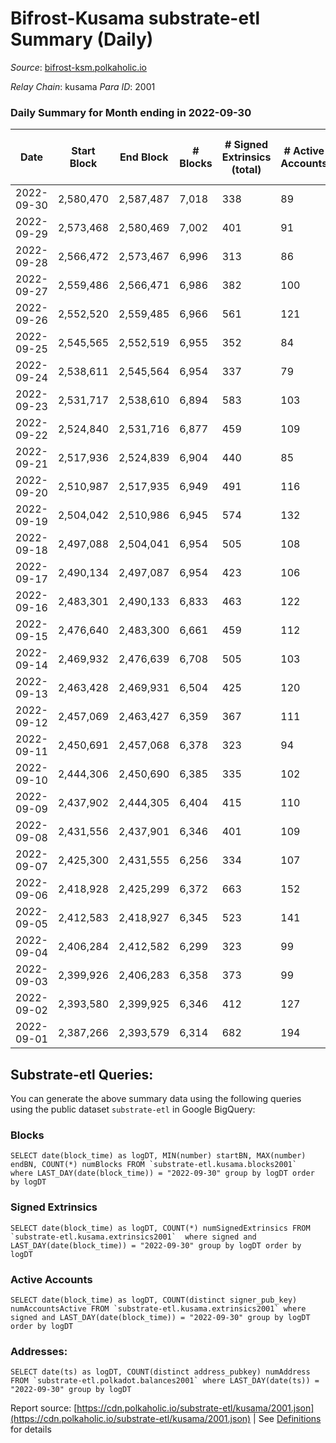 # Bifrost-Kusama substrate-etl Summary (Daily)

_Source_: [bifrost-ksm.polkaholic.io](https://bifrost-ksm.polkaholic.io)

*Relay Chain*: kusama
*Para ID*: 2001



### Daily Summary for Month ending in 2022-09-30


| Date | Start Block | End Block | # Blocks | # Signed Extrinsics (total) | # Active Accounts | # Passive | # New | # Addresses with Balances | # Events | # Transfers | # XCM Transfers In | # XCM Transfers Out |
| ---- | ----------- | --------- | -------- | --------------------------- | ----------------- | --------- | ----- | ------------------------- | -------- | ----------- | ------------------ | ------------------- |
| 2022-09-30 | 2,580,470 | 2,587,487 | 7,018  | 338 | 89 |  |  | 100,405 | 45,657 | 14,519 ($32,080.76) | 6 ($570.47) | 18 ($9,298.32) |
| 2022-09-29 | 2,573,468 | 2,580,469 | 7,002  | 401 | 91 |  |  |  | 46,256 | 14,637 ($121,624.32) | 15 ($8,028.05) | 18 ($7,388.08) |
| 2022-09-28 | 2,566,472 | 2,573,467 | 6,996  | 313 | 86 |  |  |  | 43,298 | 13,434 ($98,906.37) | 33 ($9,894.96) | 33 ($11,074.49) |
| 2022-09-27 | 2,559,486 | 2,566,471 | 6,986  | 382 | 100 |  |  |  | 46,234 | 14,648 ($61,426.38) | 27 ($6,876.07) | 37 ($35,358.19) |
| 2022-09-26 | 2,552,520 | 2,559,485 | 6,966  | 561 | 121 |  |  |  | 47,558 | 14,825 ($112,137.14) | 43 ($5,182.26) | 41 ($10,965.08) |
| 2022-09-25 | 2,545,565 | 2,552,519 | 6,955  | 352 | 84 |  |  |  | 43,300 | 13,351 ($81,590.11) | 30 ($7,542.44) | 30 ($9,223.59) |
| 2022-09-24 | 2,538,611 | 2,545,564 | 6,954  | 337 | 79 |  |  |  | 45,485 | 14,421 ($119,024.42) | 25 ($6,475.73) | 36 ($4,807.86) |
| 2022-09-23 | 2,531,717 | 2,538,610 | 6,894  | 583 | 103 |  |  |  | 45,057 | 13,618 ($185,400.50) | 46 ($16,414.97) | 48 ($16,497.46) |
| 2022-09-22 | 2,524,840 | 2,531,716 | 6,877  | 459 | 109 |  |  |  | 46,708 | 14,630 ($47,505.41) | 42 ($19,012.31) | 61 ($22,386.08) |
| 2022-09-21 | 2,517,936 | 2,524,839 | 6,904  | 440 | 85 |  |  |  | 44,145 | 13,362 ($56,275.42) | 48 ($13,185.11) | 49 ($9,590.49) |
| 2022-09-20 | 2,510,987 | 2,517,935 | 6,949  | 491 | 116 |  |  |  | 46,749 | 14,584 ($42,124.93) | 49 ($6,352.20) | 50 ($33,479.78) |
| 2022-09-19 | 2,504,042 | 2,510,986 | 6,945  | 574 | 132 |  |  | 100,347 | 45,260 | 13,587 ($37,500.35) | 52 ($12,318.88) | 56 ($16,563.33) |
| 2022-09-18 | 2,497,088 | 2,504,041 | 6,954  | 505 | 108 |  |  | 100,341 | 46,795 | 14,454 ($54,749.99) | 32 ($12,531.45) | 35 ($59,807.56) |
| 2022-09-17 | 2,490,134 | 2,497,087 | 6,954  | 423 | 106 |  |  | 100,333 | 45,877 | 14,330 ($19,070.31) | 23 ($1,968.25) | 28 ($3,656.07) |
| 2022-09-16 | 2,483,301 | 2,490,133 | 6,833  | 463 | 122 |  |  | 100,325 | 43,835 | 13,279 ($106,210.79) | 50 ($38,020.72) | 45 ($8,826.89) |
| 2022-09-15 | 2,476,640 | 2,483,300 | 6,661  | 459 | 112 |  |  | 100,311 | 43,235 | 13,195 ($55,805.43) | 23 ($5,586.59) | 24 ($1,342.19) |
| 2022-09-14 | 2,469,932 | 2,476,639 | 6,708  | 505 | 103 |  |  | 100,307 | 43,145 | 13,094 ($33,822.42) | 14 ($6,536.60) | 29 ($15,371.04) |
| 2022-09-13 | 2,463,428 | 2,469,931 | 6,504  | 425 | 120 |  |  |  | 42,019 | 12,889 ($141,958.49) | 20 ($14,902.71) | 34 ($15,308.37) |
| 2022-09-12 | 2,457,069 | 2,463,427 | 6,359  | 367 | 111 |  |  |  | 41,034 | 12,771 ($76,044.46) | 34 ($28,286.38) | 30 ($13,340.22) |
| 2022-09-11 | 2,450,691 | 2,457,068 | 6,378  | 323 | 94 |  |  |  | 38,434 | 11,573 ($33,956.06) | 14 ($2,973.82) | 26 ($10,647.06) |
| 2022-09-10 | 2,444,306 | 2,450,690 | 6,385  | 335 | 102 |  |  |  | 40,878 | 12,674 ($114,328.20) | 16 ($27,990.14) | 18 ($20,720.43) |
| 2022-09-09 | 2,437,902 | 2,444,305 | 6,404  | 415 | 110 |  |  | 100,277 | 41,444 | 12,734 ($36,144.36) | 22 ($5,705.05) | 32 ($25,477.76) |
| 2022-09-08 | 2,431,556 | 2,437,901 | 6,346  | 401 | 109 |  |  | 100,271 | 38,883 | 11,525 ($56,049.49) | 26 ($4,001.46) | 27 ($19,681.31) |
| 2022-09-07 | 2,425,300 | 2,431,555 | 6,256  | 334 | 107 |  |  | 100,268 | 40,391 | 12,663 ($197,438.26) | 23 ($41,487.20) | 26 ($29,586.98) |
| 2022-09-06 | 2,418,928 | 2,425,299 | 6,372  | 663 | 152 |  |  | 100,263 | 41,279 | 11,827 ($86,642.03) | 50 ($20,396.14) | 50 ($16,515.14) |
| 2022-09-05 | 2,412,583 | 2,418,927 | 6,345  | 523 | 141 |  |  | 100,260 | 42,275 | 12,986 ($95,601.04) | 33 ($17,065.20) | 31 ($13,261.40) |
| 2022-09-04 | 2,406,284 | 2,412,582 | 6,299  | 323 | 99 |  |  | 100,250 | 38,280 | 11,538 ($15,424.94) | 14 ($2,097.44) | 16 ($3,117.15) |
| 2022-09-03 | 2,399,926 | 2,406,283 | 6,358  | 373 | 99 |  |  | 100,244 | 41,081 | 12,661 ($43,257.96) | 13 ($12,345.96) | 9 ($4,546.73) |
| 2022-09-02 | 2,393,580 | 2,399,925 | 6,346  | 412 | 127 |  |  | 100,237 | 40,261 | 12,210 ($25,731.96) | 22 ($3,661.99) | 12 ($9,659.80) |
| 2022-09-01 | 2,387,266 | 2,393,579 | 6,314  | 682 | 194 |  |  | 100,233 | 42,587 | 12,362 ($93,235.66) | 25 ($9,853.06) | 28 ($12,272.63) |

## Substrate-etl Queries:
You can generate the above summary data using the following queries using the public dataset `substrate-etl` in Google BigQuery:


### Blocks
```
SELECT date(block_time) as logDT, MIN(number) startBN, MAX(number) endBN, COUNT(*) numBlocks FROM `substrate-etl.kusama.blocks2001`  where LAST_DAY(date(block_time)) = "2022-09-30" group by logDT order by logDT
```


### Signed Extrinsics
```
SELECT date(block_time) as logDT, COUNT(*) numSignedExtrinsics FROM `substrate-etl.kusama.extrinsics2001`  where signed and LAST_DAY(date(block_time)) = "2022-09-30" group by logDT order by logDT
```


### Active Accounts
```
SELECT date(block_time) as logDT, COUNT(distinct signer_pub_key) numAccountsActive FROM `substrate-etl.kusama.extrinsics2001` where signed and LAST_DAY(date(block_time)) = "2022-09-30" group by logDT order by logDT
```


### Addresses:
```
SELECT date(ts) as logDT, COUNT(distinct address_pubkey) numAddress FROM `substrate-etl.polkadot.balances2001` where LAST_DAY(date(ts)) = "2022-09-30" group by logDT
```



Report source: [https://cdn.polkaholic.io/substrate-etl/kusama/2001.json](https://cdn.polkaholic.io/substrate-etl/kusama/2001.json) | See [Definitions](/DEFINITIONS.md) for details
